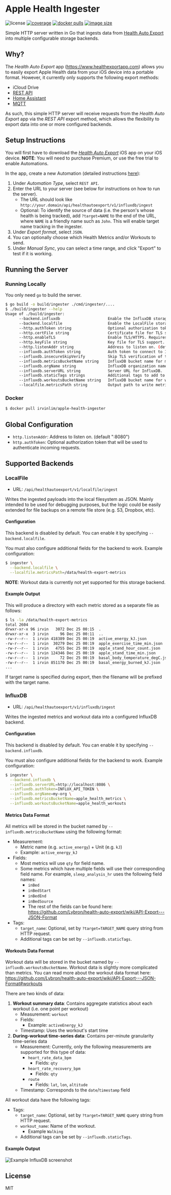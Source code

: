 # Apple Health Ingester

![license](https://img.shields.io/github/license/irvinlim/apple-health-ingester)
[![coverage](https://img.shields.io/codecov/c/gh/irvinlim/apple-health-ingester)](https://app.codecov.io/gh/irvinlim/apple-health-ingester)
[![docker pulls](https://img.shields.io/docker/pulls/irvinlim/apple-health-ingester.svg)](https://hub.docker.com/r/irvinlim/apple-health-ingester)
[![image size](https://img.shields.io/docker/image-size/irvinlim/apple-health-ingester?sort=date)](https://hub.docker.com/r/irvinlim/apple-health-ingester/tags)

Simple HTTP server written in Go that ingests data from [Health Auto Export](https://www.healthexportapp.com/) into multiple configurable storage backends.

## Why?

The *Health Auto Export* app (https://www.healthexportapp.com) allows you to easily export Apple Health data from your iOS device into a portable format. However, it currently only supports the following export methods:

- iCloud Drive
- [REST API](https://www.healthyapps.dev/how-to-configure-automatic-apple-health-exports#restapi)
- [Home Assistant](https://www.healthyapps.dev/how-to-configure-automatic-apple-health-exports#homeassistant)
- [MQTT](https://www.healthyapps.dev/how-to-configure-automatic-apple-health-exports#mqtt)

As such, this simple HTTP server will receive requests from the *Health Auto Export* app via the *REST API* export method, which allows the flexibility to export data into one or more configured backends.

## Setup Instructions

You will first have to download the [*Health Auto Export*](https://www.healthexportapp.com) iOS app on your iOS device. **NOTE**: You will need to purchase Premium, or use the free trial to enable Automations.

In the app, create a new Automation (detailed instructions [here](https://www.healthyapps.dev/how-to-configure-automatic-apple-health-exports)):
   
1. Under *Automation Type*, select `REST API`.
2. Enter the URL to your server (see below for instructions on how to run the server).
   - The URL should look like `http://your.domain/api/healthautoexport/v1/influxdb/ingest`
   - Optional: To identify the source of data (i.e. the person's whose health is being tracked), add `?target=NAME` to the end of the URL, where `NAME` is a friendly name such as `John`. This will enable target name tracking in the ingester.
3. Under *Export format*, select `JSON`.
4. You can optionally choose which Health Metrics and/or Workouts to send.
5. Under *Manual Sync*, you can select a time range, and click "Export" to test if it is working.

## Running the Server

### Running Locally

You only need `go` to build the server.

```sh
$ go build -o build/ingester ./cmd/ingester/....
$ ./build/ingester --help
Usage of ./build/ingester:
      --backend.influxdb                     Enable the InfluxDB storage backend.
      --backend.localfile                    Enable the LocalFile storage backend.
      --http.authToken string                Optional authorization token that will be used to authenticate incoming requests.
      --http.certFile string                 Certificate file for TLS support.
      --http.enableTLS                       Enable TLS/HTTPS. Requires setting certificate and key files.
      --http.keyFile string                  Key file for TLS support.
      --http.listenAddr string               Address to listen on. (default ":8080")
      --influxdb.authToken string            Auth token to connect to InfluxDB.
      --influxdb.insecureSkipVerify          Skip TLS verification of the certificate chain and host name for the InfluxDB server.
      --influxdb.metricsBucketName string    InfluxDB bucket name for metrics.
      --influxdb.orgName string              InfluxDB organization name.
      --influxdb.serverURL string            Server URL for InfluxDB.
      --influxdb.staticTags strings          Additional tags to add to InfluxDB for every single request, in key=value format.
      --influxdb.workoutsBucketName string   InfluxDB bucket name for workouts.
      --localfile.metricsPath string         Output path to write metrics, with one metric per file. All data will be aggregated by timestamp. Any existing data will be merged together.
```

### Docker

```sh
$ docker pull irvinlim/apple-health-ingester
```

## Global Configuration

- `http.listenAddr`: Address to listen on. (default ":8080")
- `http.authToken`: Optional authorization token that will be used to authenticate incoming requests.

## Supported Backends

### LocalFile

- URL: `/api/healthautoexport/v1/localfile/ingest`

Writes the ingested payloads into the local filesystem as JSON. Mainly intended to be used for debugging purposes, but the logic could be easily extended for file backups on a remote file store (e.g. S3, Dropbox, etc).

#### Configuration

This backend is disabled by default.  You can enable it by specifying `--backend.localfile`.

You must also configure additional fields for the backend to work. Example configuration:

```sh
$ ingester \
  --backend.localfile \
  --localfile.metricsPath=/data/health-export-metrics
```

**NOTE**: Workout data is currently not yet supported for this storage backend.

#### Example Output

This will produce a directory with each metric stored as a separate file as follows:

```sh
$ ls -la /data/health-export-metrics
total 2604
drwxr-xr-x 96 irvin   3072 Dec 25 00:15  .
drwxr-xr-x  3 irvin     96 Dec 25 00:11  ..
-rw-r--r--  1 irvin 418389 Dec 25 00:19  active_energy_kJ.json
-rw-r--r--  1 irvin  30279 Dec 25 00:19  apple_exercise_time_min.json
-rw-r--r--  1 irvin   4755 Dec 25 00:19  apple_stand_hour_count.json
-rw-r--r--  1 irvin 124346 Dec 25 00:19  apple_stand_time_min.json
-rw-r--r--  1 irvin     72 Dec 25 00:19  basal_body_temperature_degC.json
-rw-r--r--  1 irvin 851170 Dec 25 00:19  basal_energy_burned_kJ.json
...
```

If target name is specified during export, then the filename will be prefixed with the target name.

### InfluxDB

- URL: `/api/healthautoexport/v1/influxdb/ingest`

Writes the ingested metrics and workout data into a configured InfluxDB backend.

#### Configuration

This backend is disabled by default. You can enable it by specifying `--backend.influxdb`.

You must also configure additional fields for the backend to work. Example configuration:

```sh
$ ingester \
  --backend.influxdb \
  --influxdb.serverURL=http://localhost:8086 \
  --influxdb.authToken=INFLUX_API_TOKEN \
  --influxdb.orgName=my-org \
  --influxdb.metricsBucketName=apple_health_metrics \
  --influxdb.workoutsBucketName=apple_health_workouts
```

#### Metrics Data Format

All metrics will be stored in the bucket named by `--influxdb.metricsBucketName` using the following format:

- Measurement: 
  - Metric name (e.g. `active_energy`) + Unit (e.g. `kJ`)
  - Example: `active_energy_kJ`
- Fields:
  - Most metrics will use `qty` for field name.
  - Some metrics which have multiple fields will use their corresponding field name. For example, `sleep_analysis_hr` uses the following field names:
    - `inBed`
    - `inBedStart`
    - `inBedEnd`
    - `inBedSource`
    - The rest of the fields can be found here: https://github.com/Lybron/health-auto-export/wiki/API-Export---JSON-Format
- Tags:
  - `target_name`: Optional, set by `?target=TARGET_NAME` query string from HTTP request.
  - Additional tags can be set by `--influxdb.staticTags`.

#### Workouts Data Format

Workout data will be stored in the bucket named by `--influxdb.workoutsBucketName`. Workout data is slightly more complicated than metrics. You can read more about the workout data format here: https://github.com/Lybron/health-auto-export/wiki/API-Export---JSON-Format#workouts 

There are two kinds of data:

1. **Workout summary data**: Contains aggregate statistics about each workout (i.e. one point per workout)
   - Measurement: `workout`
   - Fields:
     - Example: `activeEnergy_kJ`
   - Timestamp: Uses the workout's start time
2. **During-workout time-series data**: Contains per-minute granularity time-series data
   - Measurement: Currently, only the following measurements are supported for this type of data: 
     - `heart_rate_data_bpm`
       - Fields: `qty`
     - `heart_rate_recovery_bpm`
       - Fields: `qty`
     - `route`
       - Fields: `lat`, `lon`, `altitude`
   - Timestamp: Corresponds to the `date`/`timestamp` field

All workout data have the following tags:

- Tags:
  - `target_name`: Optional, set by `?target=TARGET_NAME` query string from HTTP request.
  - `workout_name`: Name of the workout. 
    - Example `Walking`
  - Additional tags can be set by `--influxdb.staticTags`.

#### Example Output

![Example InfluxDB screenshot](assets/influxdb_screenshot.png)

## License

MIT
